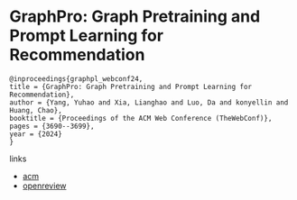 # GraphPro: Graph Pretraining and Prompt Learning for Recommendation

```
@inproceedings{graphpl_webconf24,
title = {GraphPro: Graph Pretraining and Prompt Learning for Recommendation},
author = {Yang, Yuhao and Xia, Lianghao and Luo, Da and konyellin and Huang, Chao},
booktitle = {Proceedings of the ACM Web Conference (TheWebConf)},
pages = {3690--3699},
year = {2024}
}
```

links
- [acm](https://dl.acm.org/doi/10.1145/3589334.3645546)
- [openreview](https://openreview.net/forum?id=XE5CNQwLZF)
